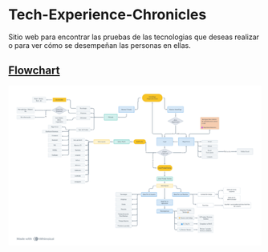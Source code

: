 # Tech-Experience-Chronicles
Sitio web para encontrar las pruebas de las tecnologias que deseas realizar o para ver cómo se desempeñan las personas en ellas.

## [Flowchart](https://github.com/arceprogramando/Tech-Experience-Chronicles/blob/main/public/flowchart-1.png?raw=true)

![](https://github.com/arceprogramando/Tech-Experience-Chronicles/blob/main/public/flowchart-1.png?raw=true)